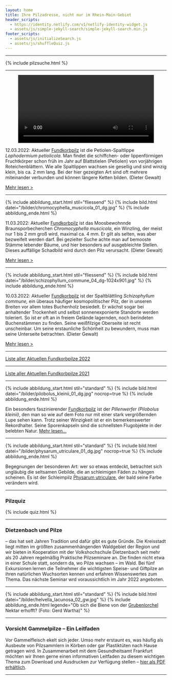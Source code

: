 ```yaml
---
layout: home
title: Ihre Pilzadresse, nicht nur im Rhein-Main-Gebiet
header_scripts:
  - https://identity.netlify.com/v1/netlify-identity-widget.js
  - assets/js/simple-jekyll-search/simple-jekyll-search.min.js
footer_scripts:
  - assets/js/initializeSearch.js
  - assets/js/shuffleQuiz.js
---
```

- - -

{% include pilzsuche.html %}

- - -

<figure class="figure">
<video controls width="100%">
  <source src="/bilder/lophodermium_petiolicola_04_14-sec.mp4" type="video/mp4">
  Your browser does not support the video tag.
</video>
</figure>

12.03.2022: Aktueller [Fundkorbpilz](AA "Glossar") ist die Petiolen-Spaltlippe *Lophodermium petiolicola*. Man findet die schiffchen- oder lippenförmigen Fruchtkörper schon früh im Jahr auf Blattstielen (Petiolen) von vorjährigen Roteichenblättern. Wie alle Spaltlippen wachsen sie gesellig und sind winzig klein, bis ca. 2 mm lang. Bei der hier gezeigten Art sind oft mehrere miteinander verbunden und können längere Ketten bilden. (Dieter Gewalt)

[Mehr lesen >](/pilze/lophodermium-petiolicola-petiolen-spaltlippe)

- - -

{% include abbildung_start.html stil="fliessend" %}
{% include bild.html datei="/bilder/chromocyphella_muscicola_01_dg.jpg" %}
{% include abbildung_ende.html %}

11.03.2022: Aktueller [Fundkorbpilz](AA "Glossar") ist das Moosbewohnnde Braunsporbecherchen *Chromocyphella muscicola*, ein Winzling, der meist nur 1 bis 2 mm groß wird, maximal ca. 4 mm. Er gilt als selten, was aber bezweifelt werden darf. Bei gezielter Suche achte man auf bemooste Stämme lebender Bäume, und hier besonders auf ausgebleichte Stellen. Dieses auffällige Schadbild wird durch den Pilz verursacht. (Dieter Gewalt)

[Mehr lesen >](/pilze/chromocyphella-muscicola-moosbewohnendes-braunsporbecherchen)

<div style="clear:  both"></div>

- - -

{% include abbildung_start.html stil="fliessend" %}
{% include bild.html datei="/bilder/schizophyllum_commune_04_dg-1024x901.jpg" %}
{% include abbildung_ende.html %}

10.03.2022: Aktueller [Fundkorbpilz](AA "Glossar") ist der Spaltblättling *Schizophyllum commune,* ein überaus häufiger kosmopolitischer Pilz, der in unseren Breiten vor allem totes Buchenholz besiedelt. Er wächst sogar bei anhaltender Trockenheit und selbst sonnenexponierte Standorte werden toleriert. So ist er oft an in freiem Gelände lagernden, noch berindeten Buchenstämmen zu finden. Seine weißfilzige Oberseite ist recht unscheinbar. Um seine erstaunliche Schönheit zu bewundern, muss man seine Unterseite betrachten. (Dieter Gewalt)

[Mehr lesen >](/pilze/schizophyllum-commune-spaltblättling)

<div style="clear:  both"></div>

- - -

[Liste aller Aktuellen Fundkorbpilze 2022](/artikel/liste-aller-aktuellen-fundkorbpilze-2022.html)

- - -

[Liste aller Aktuellen Fundkorbpilze 2021](/artikel/liste-aller-aktuellen-fundkorbpilze-2021.html)

- - -

{% include abbildung_start.html stil="standard" %}
{% include bild.html datei="/bilder/pilobolus_kleinii_01_dg.jpg" nocrop=true %}
{% include abbildung_ende.html %}

Ein besonders faszinierender [Fundkorbpilz](AA "Glossar-") ist der *Pillenwerfer (Pilobolus kleinii)*, den man so wie auf dem Foto nur mit einer stark vergrößernden Lupe sehen kann. Trotz seiner Winzigkeit ist er ein bemerkenswerter Rekordhalter. Seine Sporenkapseln sind die schnellsten Flugobjekte in der belebten Natur. [Mehr lesen...](/pilze/pilobolus-kleinii-pillenwerfer)

- - -

{% include abbildung_start.html stil="standard" %}
{% include bild.html datei="/bilder/physarum_utriculare_01_dg.jpg" nocrop=true %}
{% include abbildung_ende.html %}

Begegnungen der besonderen Art: wer so etwas entdeckt, betrachtet sich ungläubig die seltsamen Gebilde, die an schleimigen Fäden zu hängen scheinen. Es ist der Schleimpilz [Physarum utriculare](/pilze/physarum-utriculare-fadenfruchtschleimpilz), der bald seine Farbe verändern wird.

- - -

### Pilzquiz

{% include quiz.html %}

- - -

### Dietzenbach und Pilze

– das hat seit Jahren Tradition und dafür gibt es gute Gründe. Die Kreisstadt liegt mitten im größten zusammenhängenden Waldgebiet der Region und wir bieten in Kooperation mit der Volkshochschule Dietzenbach seit mehr als 20 Jahren regelmäßig Praktische Pilzseminare an. Die finden nicht etwa in einer Schule statt, sondern da, wo Pilze wachsen – im Wald. Bei fünf Exkursionen lernen die Teilnehmer die wichtigsten Speise- und Giftpilze an ihren natürlichen Wuchsorten kennen und erfahren Wissenswertes zum Thema. Das nächste Seminar wrd voraussichtlich im Jahr 2022 angeboten.  

- - -

{% include abbildung_start.html stil="standard" %}
{% include bild.html datei="/bilder/helvella_lacunosa_02_gw.jpg" %}
{% include abbildung_ende.html legende="Ob sich die Biene von der <a href='/pilze/helvella-lacunosa-grubenlorchel'>Grubenlorchel</a> Nektar erhofft?  (Foto: Gerd Wartha)" %}

- - -

### Vorsicht Gammelpilze – Ein Leitfaden

Vor Gammelfleisch ekelt sich jeder. Umso mehr erstaunt es, was häufig als Ausbeute von Pilzsammlern in Körben oder gar Plastiktüten nach Hause getragen wird. In Zusammenarbeit mit dem Gesundheitsamt Frankfurt möchten wir Ihnen gerne einen informativen Leitfaden zu diesem wichtigen Thema zum Download und Ausdrucken zur Verfügung stellen – [hier als PDF erhältlich](/assets/docs/Fundkorb.de-Gammelpilze.pdf).

- - -